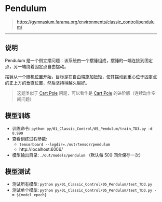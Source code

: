 # Pendulum

> https://gymnasium.farama.org/environments/classic_control/pendulum/

------

## 说明

Pendulum 是一个倒立摆问题：该系统由一个摆锤组成，摆锤的一端连接到固定点，另一端绕着固定点自由摆动。

摆锤从一个随机位置开始，目标是在自由端施加扭矩，使其摆动到重心位于固定点的正上方的垂直位置，然后坚持得越久越好。

> 这题类似于 [Cart Pole](../02_Cart_Pole/) 问题，可以看作是 [Cart Pole](../02_Cart_Pole/) 的进阶版（连续动作空间问题）


## 模型训练

- 训练命令: `python py/01_Classic_Control/05_Pendulum/train_TD3.py -d 0.999`
- 查看训练过程参数: 
    - `tensorboard --logdir=./out/tensor/pendulum`
    - http://localhost:6006/
- 模型输出目录: `./out/models/pendulum` （默认每 500 回合保存一次）


## 模型测试

- 测试所有模型: `python py/01_Classic_Control/05_Pendulum/test_TD3.py`
- 测试单个模型: `python py/01_Classic_Control/05_Pendulum/test_TD3.py -m ${model_epoch}`
